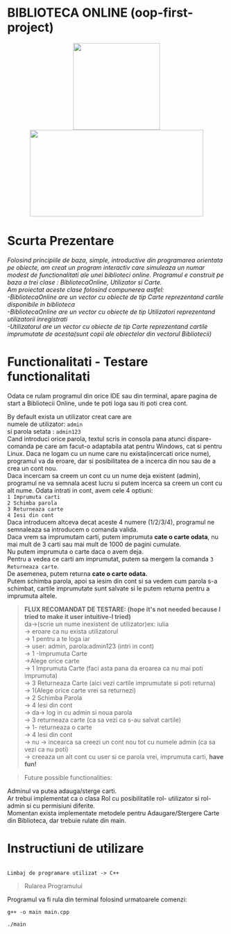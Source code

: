 # BIBLIOTECA ONLINE (oop-first-project)
<p align="center"><img src="https://c.tenor.com/Wwq15dXEGskAAAAC/books-books-are-freedom.gif" width="200" height="200" /> 
<img src="https://bestanimations.com/media/reading/655989980sherlock-holmes-reading-book-animated-gif.gif" width="400" height="200" />
</p>

# **Scurta Prezentare**
<i>
Folosind principiile de baza, simple, introductive din programarea orientata pe obiecte, am creat un program interactiv 
care simuleaza un numar modest de functionalitati ale unei biblioteci online.
Programul e construit pe baza a trei clase : BibliotecaOnline, Utilizator si Carte.</br>
Am proiectat aceste clase folosind compunerea astfel: </br>
-BibliotecaOnline are un vector cu obiecte de tip Carte reprezentand cartile disponibile in biblioteca</br>
-BibliotecaOnline are un vector cu obiecte de tip Utilizatori reprezentand utilizatorii inregistrati</br>
-Utilizatorul are un vector cu obiecte de tip Carte reprezentand cartile imprumutate de acesta(sunt copii ale obiectelor din vectorul Bibliotecii) </br>
</i>

# **Functionalitati - Testare functionalitati**

Odata ce rulam programul din orice IDE sau din terminal, apare pagina de start a Bibliotecii Online, unde te poti loga sau iti poti crea cont.

By default exista un utilizator creat care are <br> 
      numele de utilizator:
```admin```  <br>
      si parola setata :
```admin123 ``` <br>
Cand introduci orice parola, textul scris in consola pana atunci dispare- comanda pe care am facut-o adaptabila atat pentru Windows, cat si pentru Linux.
Daca ne logam cu un nume care nu exista(incercati orice nume), programul va da eroare, dar si posibilitatea de a incerca din nou sau de a crea un cont nou.<br>
Daca incercam sa creem un cont cu un nume deja existent (admin), programul ne va semnala acest lucru si putem incerca sa creem un cont cu alt nume.
Odata intrati in cont, avem cele 4 optiuni: <br>
```1 Imprumuta carti ``` <br>
```2 Schimba parola ``` <br>
```3 Returneaza carte``` <br>
```4 Iesi din cont``` <br>
Daca introducem altceva decat aceste 4 numere (1/2/3/4), programul ne semnaleaza sa introducem o comanda valida. <br>
Daca vrem sa imprumutam carti, putem imprumuta <b>cate o carte odata</b>, nu mai mult de 3 carti sau mai mult de 1000 de pagini cumulate. <br>
Nu putem imprumuta o carte daca o avem deja. <br>
Pentru a vedea ce carti am imprumutat, putem sa mergem la comanda ```3 Returneaza carte```. <br>
De asemenea, putem returna <b>cate o carte odata.</b> <br>
Putem schimba parola, apoi sa iesim din cont si sa vedem cum parola s-a schimbat, cartile imprumutate sunt salvate si le putem returna pentru a imprumuta altele. <br>

><b>FLUX RECOMANDAT DE TESTARE: (hope it's not needed because I tried to make it user intuitive-I tried)</b><br>
da->(scrie un nume inexistent de utilizator)ex: iulia <br>
-> eroare ca nu exista utilizatorul <br>
-> 1 pentru a te loga iar <br>
-> user: admin, parola:admin123 (intri in cont)<br>
-> 1 -Imprumuta Carte<br>
->Alege orice carte <br>
-> 1 Imprumuta Carte (faci asta pana da eroarea ca nu mai poti imprumuta)<br>
-> 3 Returneaza Carte (aici vezi cartile imprumutate si poti returna)<br>
-> 1(Alege orice carte vrei sa returnezi)<br>
-> 2 Schimba Parola<br>
-> 4 Iesi din cont<br>
-> da-> log in cu admin si noua parola<br>
-> 3 returneaza carte (ca sa vezi ca s-au salvat cartile)<br>
-> 1- returneaza o carte<br>
-> 4 Iesi din cont<br>
-> nu -> incearca sa creezi un cont nou tot cu numele admin (ca sa vezi ca nu poti)<br>
-> creeaza un alt cont cu user si ce parola vrei, imprumuta carti, <b> have fun!</b> <br>

>Future possible functionalities:

Adminul va putea adauga/sterge carti. <br>
Ar trebui implementat ca o clasa Rol cu posibilitatile rol- utilizator si rol-admin si cu permisiuni diferite. <br>
Momentan exista implementate metodele pentru Adaugare/Stergere Carte din Biblioteca, dar trebuie rulate din main. <br>





# **Instructiuni de utilizare**
```

Limbaj de programare utilizat -> C++

```

>Rularea Programului

Programul va fi rula din terminal folosind urmatoarele comenzi:

```
g++ -o main main.cpp
```
```
./main
```
